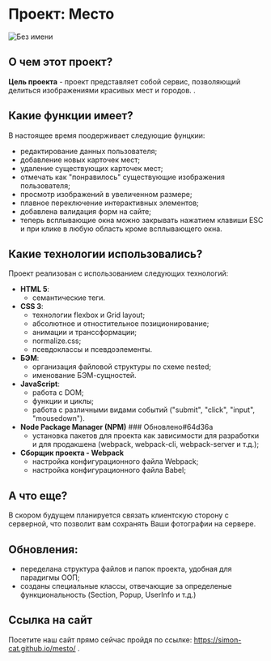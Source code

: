 # Проект: Место

![Без имени](https://user-images.githubusercontent.com/110557132/195916031-c0cf1c30-424d-47af-8e36-533395b7ded8.png)

## О чем этот проект?

**Цель проекта** - проект представляет собой сервис, позволяющий делиться изображениями красивых мест и городов. .

## Какие функции имеет?

В настоящее время поодерживает следующие фунцкии:

- редактирование данных пользователя;
- добавление новых карточек мест;
- удаление существующих карточек мест;
- отмечать как "понравилось" существующие изображения пользователя;
- просмотр изображений в увеличенном размере;
- плавное переключение интерактивных элементов;
- добавлена валидация форм на сайте;
- теперь всплывающие окна можно закрывать нажатием клавиши ESC и при клике в любую область кроме всплывающего окна.

## Какие технологии использовались?

Проект реализован с использованием следующих технологий:

- **HTML 5**:
  - семантические теги.
- **CSS 3**:
  - технологии flexbox и Grid layout;
  - абсолютное и отностительное позиционирование;
  - анимации и транссформации;
  - normalize.css;
  - псевдоклассы и псевдоэлементы.
- **БЭМ**:
  - организация файловой структуры по схеме nested;
  - именование БЭМ-сущностей.
- **JavaScript**:
  - работа с DOM;
  - функции и циклы;
  - работа с различными видами событий ("submit", "click", "input", "mousedown").
- **Node Package Manager (NPM)** ### Обновлено#64d36a
  - установка пакетов для проекта как зависимости для разработки и для продакшена (webpack, webpack-cli, webpack-server и т.д.);
- **Сборщик проекта - Webpack**
  - настройка конфигурационного файла Webpack;
  - настройка конфигурационного файла Babel;

## А что еще?

В скором будущем планируется связать клиентскую сторону с серверной, что позволит вам сохранять Ваши фотографии на сервере.

## Обновления:

- переделана структура файлов и папок проекта, удобная для парадигмы ООП;
- созданы специальные классы, отвечающие за определеные функциональность (Section, Popup, UserInfo и т.д.)

## Ссылка на сайт

Посетите наш сайт прямо сейчас пройдя по ссылке: https://simon-cat.github.io/mesto/ .
